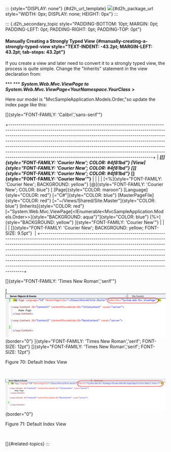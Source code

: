 ::: {style="DISPLAY: none"}
[](ms-xhelp:///?Id=d2h_url_template){#d2h_url_template} ![](!package_url!){#d2h_package_url style="WIDTH: 0px; DISPLAY: none; HEIGHT: 0px"}
:::

::: {.d2h_secondary_topic style="PADDING-BOTTOM: 10pt; MARGIN: 0pt; PADDING-LEFT: 0pt; PADDING-RIGHT: 0pt; PADDING-TOP: 0pt"}
#### Manually Creating a Strongly Typed View {#manually-creating-a-strongly-typed-view style="TEXT-INDENT: -43.2pt; MARGIN-LEFT: 43.2pt; tab-stops: 43.2pt"}

If you create a view and later need to convert it to a strongly typed view, the process is quite simple. Change the \"Inherits\" statement in the view declaration from:

*** *** ***System.Web.Mvc.ViewPage to*** ***System.Web.Mvc.ViewPage\<YourNamespace.YourClass*** ***\>***

Here our model is "MvcSampleApplication.Models.Order,"so update the index page like this:

[]{style="FONT-FAMILY: 'Calibri','sans-serif'"} 

+----------------------------------------------------------------------------------------------------------------------------------------------------------------------------------------------------------------------------------------------------------------------------------------------------------------------------------------------------------------------------------------------------------------------------------------------------------------------------------------------------------------------------------------------------------+
| ***[\[]{style="FONT-FAMILY: 'Courier New'; COLOR: #4f81bd"}*** ***[View]{style="FONT-FAMILY: 'Courier New'; COLOR: #4f81bd"}*** ***[\]]{style="FONT-FAMILY: 'Courier New'; COLOR: #4f81bd"}*** **[]{style="FONT-FAMILY: 'Courier New'"}**                                                                                                                                                                                                                                                                                                                |
|                                                                                                                                                                                                                                                                                                                                                                                                                                                                                                                                                          |
| [\<%]{style="FONT-FAMILY: 'Courier New'; BACKGROUND: yellow"} [@]{style="FONT-FAMILY: 'Courier New'; COLOR: blue"} [ [Page]{style="COLOR: maroon"} [Language]{style="COLOR: red"} [=\"C#\"]{style="COLOR: blue"} [MasterPageFile]{style="COLOR: red"} [=\"\~/Views/Shared/Site.Master\"]{style="COLOR: blue"} [Inherits]{style="COLOR: red"} [=\"System.Web.Mvc.ViewPage[\<IEnumerable\<MvcSampleApplication.Models.Order\>\>]{style="BACKGROUND: aqua"}\"]{style="COLOR: blue"} [%\>]{style="BACKGROUND: yellow"} ]{style="FONT-FAMILY: 'Courier New'"} |
|                                                                                                                                                                                                                                                                                                                                                                                                                                                                                                                                                          |
| []{style="FONT-FAMILY: 'Courier New'; BACKGROUND: yellow; FONT-SIZE: 9.5pt"}                                                                                                                                                                                                                                                                                                                                                                                                                                                                             |
+----------------------------------------------------------------------------------------------------------------------------------------------------------------------------------------------------------------------------------------------------------------------------------------------------------------------------------------------------------------------------------------------------------------------------------------------------------------------------------------------------------------------------------------------------------+

[]{style="FONT-FAMILY: 'Times New Roman','serif'"} 

[ ![](ImagesExt/image106_93.jpg){border="0"} ]{style="FONT-FAMILY: 'Times New Roman','serif'; FONT-SIZE: 12pt"} []{style="FONT-FAMILY: 'Times New Roman','serif'; FONT-SIZE: 12pt"}

Figure 70: Default Index View

 

![](ImagesExt/image106_94.jpg){border="0"}

Figure 71: Default Index View

 

[]{#related-topics}
:::
